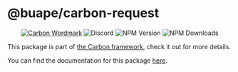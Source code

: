 # @buape/carbon-request

<div align="center">
<a href="https://go.buape.com/carbon"><img src="https://cdn.buape.com/CarbonWordmark.png" alt="Carbon Wordmark"></a>

<img alt="Discord" src="https://img.shields.io/discord/1280628625904894072?style=for-the-badge">
<img alt="NPM Version" src="https://img.shields.io/npm/v/@buape/carbon?style=for-the-badge">
<img alt="NPM Downloads" src="https://img.shields.io/npm/dm/@buape/carbon?style=for-the-badge">
</div>

This package is part of [the Carbon framework](https://github.com/buape/carbon), check it out for more details.

You can find the documentation for this package [here](https://carbon.buape.com/docs/request).